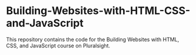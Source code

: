 # Building-Websites-with-HTML-CSS-and-JavaScript
This repository contains the code for the Building Websites with HTML, CSS, and JavaScript course on Pluralsight.
